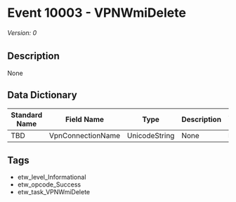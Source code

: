 # Event 10003 - VPNWmiDelete
###### Version: 0

## Description
None

## Data Dictionary
|Standard Name|Field Name|Type|Description|Sample Value|
|---|---|---|---|---|
|TBD|VpnConnectionName|UnicodeString|None|`None`|

## Tags
* etw_level_Informational
* etw_opcode_Success
* etw_task_VPNWmiDelete